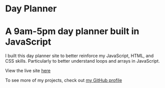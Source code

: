 # Day Planner
# A 9am-5pm day planner built in JavaScript

I built this day planner site to better reinforce my JavaScript, HTML, and CSS skills. Particularly to better understand loops and arrays in JavaScript.

View the live site [here](https://rileygcastle.github.io/DayPlanner/)

To see more of my projects, check out [my GitHub profile](https://github.com/rileygcastle)